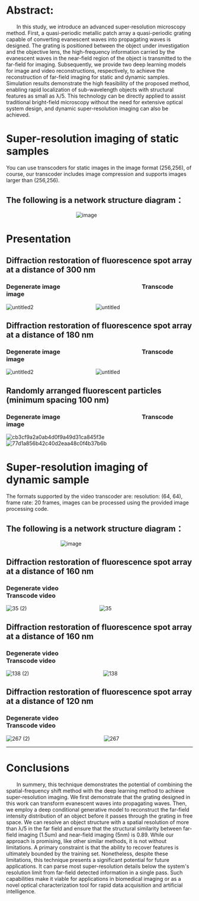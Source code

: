 # Abstract: 
&emsp;&emsp;In this study, we introduce an advanced super-resolution microscopy method. First, a quasi-periodic metallic patch array a quasi-periodic grating capable of converting evanescent waves into propagating waves is designed. The grating is positioned between the object under investigation and the objective lens, the high-frequency information carried by the evanescent waves in the near-field region of the object is transmitted to the far-field for imaging. Subsequently, we provide two deep learning models for image and video reconstructions, respectively, to achieve the reconstruction of far-field imaging for static and dynamic samples. Simulation results demonstrate the high feasibility of the proposed method, enabling rapid localization of sub-wavelength objects with structural features as small as λ/5. This technology can be directly applied to assist traditional bright-field microscopy without the need for extensive optical system design, and dynamic super-resolution imaging can also be achieved.
 
 # Super-resolution imaging of static samples
You can use transcoders for static images in the image format (256,256), of course, our transcoder includes image compression and supports images larger than (256,256).

## The following is a network structure diagram：

&emsp;&emsp;&emsp;&emsp;&emsp;&emsp;&emsp;&emsp;&emsp;&emsp;&ensp;&ensp;&ensp;&ensp;&ensp;&ensp;&ensp;![image](https://github.com/LiuXingYumeteor/Super-resolution-microscopy/assets/125789189/9d9d3598-3baf-4514-87a6-1b6407a93053)

# Presentation

## Diffraction restoration of fluorescence spot array at a distance of 300 nm

### Degenerate image &emsp;&emsp;&emsp;&emsp;&emsp;&emsp;&emsp;&emsp;&emsp;&emsp;&emsp;&emsp;&emsp; Transcode image
![untitled2](https://github.com/LiuXingYumeteor/Super-resolution-microscopy/assets/125789189/b1750b8f-a968-4001-bef0-dd24860d4a26)&emsp;&emsp;&emsp;&emsp;&emsp;&emsp;&emsp;&emsp;&emsp;&emsp;&emsp;&emsp;![untitled](https://github.com/LiuXingYumeteor/Super-resolution-microscopy/assets/125789189/8891dbef-bde2-4d70-bfee-1109827522c7)


## Diffraction restoration of fluorescence spot array at a distance of 180 nm

### Degenerate image &emsp;&emsp;&emsp;&emsp;&emsp;&emsp;&emsp;&emsp;&emsp;&emsp;&emsp;&emsp;&emsp; Transcode image
![untitled2](https://github.com/LiuXingYumeteor/Super-resolution-microscopy/assets/125789189/a1238cea-e972-4ec1-ba45-127659eb4e7f)&emsp;&emsp;&emsp;&emsp;&emsp;&emsp;&emsp;&emsp;&emsp;&emsp;&emsp;&emsp;![untitled](https://github.com/LiuXingYumeteor/Super-resolution-microscopy/assets/125789189/f4bd32bb-d954-4d08-8daa-ef7e356a21df)


## Randomly arranged fluorescent particles (minimum spacing 100 nm)

### Degenerate image &emsp;&emsp;&emsp;&emsp;&emsp;&emsp;&emsp;&emsp;&emsp;&emsp;&emsp;&emsp;&emsp; Transcode image
![cb3cf9a2a0ab4d0f9a49d31ca845f3e](https://github.com/LiuXingYumeteor/Super-resolution-microscopy/assets/125789189/ca1ca0db-b616-43d3-b2d6-fd6774e61755)&emsp;&emsp;&emsp;&emsp;&emsp;&emsp;&emsp;&emsp;&emsp;&emsp;&emsp;&emsp;![77d1a856b42c40d2eaa48c0f4b37b6b](https://github.com/LiuXingYumeteor/Super-resolution-microscopy/assets/125789189/d78f93b1-bb62-476b-a393-9c823ca05048)

# Super-resolution imaging of dynamic sample

The formats supported by the video transcoder are: resolution: (64, 64), frame rate: 20 frames, images can be processed using the provided image processing code.

## The following is a network structure diagram：

&emsp;&emsp;&emsp;&emsp;&emsp;&emsp;&emsp;&emsp;&emsp;&emsp;&ensp;![image](https://github.com/LiuXingYumeteor/Super-resolution-microscopy/assets/125789189/5b50aaf3-3aef-4264-b7ac-c4f6aa5ead5e)

## Diffraction restoration of fluorescence spot array at a distance of 160 nm
### Degenerate video &emsp;&emsp;&emsp;&emsp;&emsp;&emsp;&emsp;&emsp;&emsp;&emsp;&emsp;&emsp;&emsp;&emsp;&emsp;&emsp;&emsp;&emsp;&emsp;&emsp;&emsp; Transcode video
![35 (2)](https://github.com/LiuXingYumeteor/Super-resolution-microscopy/assets/125789189/5d776617-eaa6-4213-a81d-6a15a1cda388)&emsp;&emsp;&emsp;&emsp;&emsp;&emsp;&emsp;&emsp;&emsp;&emsp;&emsp;&emsp;&emsp;&emsp;![35](https://github.com/LiuXingYumeteor/Super-resolution-microscopy/assets/125789189/fb2a919d-f27e-4506-9d9b-bbb72bfb0d11)

## Diffraction restoration of fluorescence spot array at a distance of 160 nm
### Degenerate video &emsp;&emsp;&emsp;&emsp;&emsp;&emsp;&emsp;&emsp;&emsp;&emsp;&emsp;&emsp;&emsp;&emsp;&emsp;&emsp;&emsp;&emsp;&emsp;&emsp;&emsp; Transcode video
![138 (2)](https://github.com/LiuXingYumeteor/Super-resolution-microscopy/assets/125789189/9e21a622-ee42-4f48-a62b-6face7dccaed)
&emsp;&emsp;&emsp;&emsp;&emsp;&emsp;&emsp;&emsp;&emsp;&emsp;&emsp;&emsp;&emsp;&emsp;![138](https://github.com/LiuXingYumeteor/Super-resolution-microscopy/assets/125789189/83f38702-a3b5-4297-a9ce-ccd9d968bbe3)

## Diffraction restoration of fluorescence spot array at a distance of 120 nm
### Degenerate video &emsp;&emsp;&emsp;&emsp;&emsp;&emsp;&emsp;&emsp;&emsp;&emsp;&emsp;&emsp;&emsp;&emsp;&emsp;&emsp;&emsp;&emsp;&emsp;&emsp;&emsp; Transcode video
![267 (2)](https://github.com/LiuXingYumeteor/Super-resolution-microscopy/assets/125789189/80e56baa-1516-46c8-9dba-6248255418b5)
&emsp;&emsp;&emsp;&emsp;&emsp;&emsp;&emsp;&emsp;&emsp;&emsp;&emsp;&emsp;&emsp;&emsp;![267](https://github.com/LiuXingYumeteor/Super-resolution-microscopy/assets/125789189/3da66daf-e874-44f5-a864-868d8c32e33d)


----------------------------------------------------------------------------------------------------------------------------------------------------------------------------------------------------------------
# Conclusions
&emsp;&emsp;In summery, this technique demonstrates the potential of combining the spatial-frequency shift method with the deep learning method to achieve super-resolution imaging. We first demonstrate that the grating designed in this work can transform evanescent waves into propagating waves. Then, we employ a deep conditional generative model to reconstruct the far-field intensity distribution of an object before it passes through the grating in free space. We can resolve an object structure with a spatial resolution of more than λ/5 in the far field and ensure that the structural similarity between far-field imaging (1.5um) and near-field imaging (5nm) is 0.89.
While our approach is promising, like other similar methods, it is not without limitations. A primary constraint is that the ability to recover features is ultimately bounded by the training set. Nonetheless, despite these limitations, this technique presents a significant potential for future applications. It can parse most super-resolution details below the system's resolution limit from far-field detected information in a single pass. Such capabilities make it viable for applications in biomedical imaging or as a novel optical characterization tool for rapid data acquisition and artificial intelligence.









